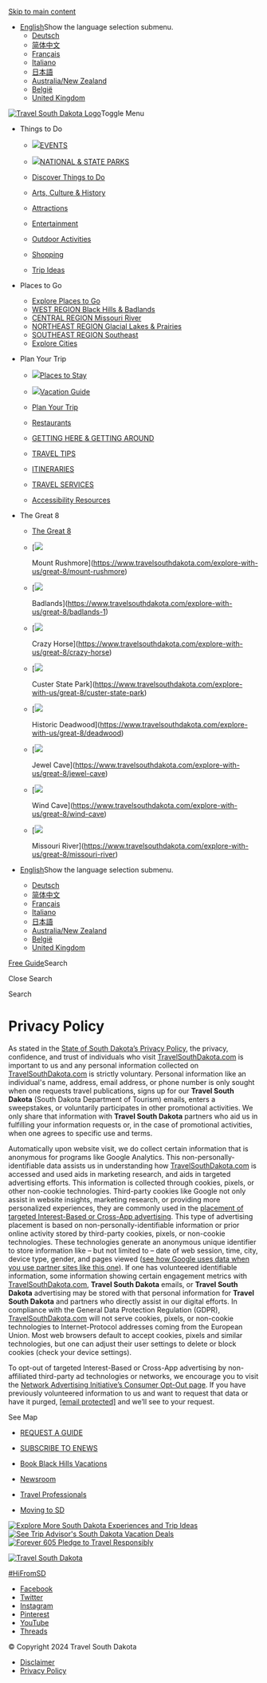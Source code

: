 [Skip to main content](#main)

* [English](https://www.travelsouthdakota.com/)Show the language selection submenu.
    * [Deutsch](https://www.travelsouthdakota.com/german-landing-page)
    * [简体中文](https://www.travelsouthdakota.com/simplified-chinese)
    * [Français](https://www.travelsouthdakota.com/french-landing-page)
    * [Italiano](https://www.travelsouthdakota.com/italian-land-page)
    * [日本語](https://www.travelsouthdakota.com/japanese)
    * [Australia/New Zealand](https://www.travelsouthdakota.com/australia-new-zealand)
    * [België](https://www.travelsouthdakota.com/belgium)
    * [United Kingdom](https://www.travelsouthdakota.com/uk)

[![Travel South Dakota Logo](/themes/custom/mmg8_cog/dist/images/tsd-logo-white-header.png)](https://www.travelsouthdakota.com/ "Travel South Dakota:Home")Toggle Menu

* Things to Do
    
    * [![](/sites/default/files/styles/mega_menu_thumbnail/public/header-uploads/NativeAmericans00074.jpg?itok=TdBk776i)EVENTS](https://www.travelsouthdakota.com/things-to-do/events)
    * [![](/sites/default/files/styles/mega_menu_thumbnail/public/header-uploads/HorsebackRiding00132-medium.jpg?itok=24o_wPWK)NATIONAL & STATE PARKS](https://www.travelsouthdakota.com/things-to-do/national-state-parks)
    
    * [Discover Things to Do](https://www.travelsouthdakota.com/things-do)
    * [Arts, Culture & History](https://www.travelsouthdakota.com/things-to-do/culture-history)
    * [Attractions](https://www.travelsouthdakota.com/things-to-do/attractions)
    * [Entertainment](https://www.travelsouthdakota.com/things-to-do/entertainment)
    * [Outdoor Activities](https://www.travelsouthdakota.com/things-to-do/outdoor-activities)
    * [Shopping](https://www.travelsouthdakota.com/things-to-do/shopping)
    * [Trip Ideas](https://www.travelsouthdakota.com/trip-ideas/road-journal/foodie-road-trip-watertown-sioux-falls)
    
* Places to Go
    
    * [Explore Places to Go](https://www.travelsouthdakota.com/places-go)
    * [WEST REGION Black Hills & Badlands](https://www.travelsouthdakota.com/west-region)
    * [CENTRAL REGION Missouri River](https://www.travelsouthdakota.com/central-region)
    * [NORTHEAST REGION Glacial Lakes & Prairies](https://www.travelsouthdakota.com/northeast-region)
    * [SOUTHEAST REGION Southeast](https://www.travelsouthdakota.com/southeast-region)
    * [Explore Cities](https://www.travelsouthdakota.com/trip-ideas/regions-cities "Cities in South Dakota")
    
* Plan Your Trip
    
    * [![](/sites/default/files/styles/mega_menu_thumbnail/public/header-uploads/AlexJohnson00016%20%281%29_0.jpg?itok=hqUww6te)Places to Stay](https://www.travelsouthdakota.com/plan-your-trip/places-stay)
    * [![](/sites/default/files/styles/mega_menu_thumbnail/public/header-uploads/StavKirke00014.jpg?itok=tQfkVnwL)Vacation Guide](https://www.travelsouthdakota.com/request-free-vacation-guide)
    
    * [Plan Your Trip](https://www.travelsouthdakota.com/plan-your-trip)
    * [Restaurants](https://www.travelsouthdakota.com/plan-your-trip/eat-and-drink)
    * [GETTING HERE & GETTING AROUND](https://www.travelsouthdakota.com/plan-your-trip/getting-here-around)
    * [TRAVEL TIPS](https://www.travelsouthdakota.com/plan-your-trip/travel-tips)
    * [ITINERARIES](https://www.travelsouthdakota.com/plan-your-trip/itineraries)
    * [TRAVEL SERVICES](https://www.travelsouthdakota.com/plan-your-trip/travel-services)
    * [Accessibility Resources](https://www.travelsouthdakota.com/south-dakota-accessibility-resources "Accessibility Resources")
    
* The Great 8
    
    * [The Great 8](https://www.travelsouthdakota.com/explore-with-us/great-8)
    * [![](/sites/default/files/styles/mega_menu_great_8/public/header-uploads/rushmore-iconv2.jpg?itok=PybvhwLg)
        
        Mount Rushmore](https://www.travelsouthdakota.com/explore-with-us/great-8/mount-rushmore)
    * [![](/sites/default/files/styles/mega_menu_great_8/public/header-uploads/badlands-iconv2.jpg?itok=FwOC2FG9)
        
        Badlands](https://www.travelsouthdakota.com/explore-with-us/great-8/badlands-1)
    * [![](/sites/default/files/styles/mega_menu_great_8/public/header-uploads/crazy_horse-iconv2.jpg?itok=pBos0SAs)
        
        Crazy Horse](https://www.travelsouthdakota.com/explore-with-us/great-8/crazy-horse)
    * [![](/sites/default/files/styles/mega_menu_great_8/public/header-uploads/custer-iconv2.jpg?itok=6SxsuFOh)
        
        Custer State Park](https://www.travelsouthdakota.com/explore-with-us/great-8/custer-state-park)
    * [![](/sites/default/files/styles/mega_menu_great_8/public/header-uploads/deadwood-iconv2.jpg?itok=K1TekD3q)
        
        Historic Deadwood](https://www.travelsouthdakota.com/explore-with-us/great-8/deadwood)
    * [![](/sites/default/files/styles/mega_menu_great_8/public/header-uploads/jewel_cave-iconv2.jpg?itok=F-qDUOWT)
        
        Jewel Cave](https://www.travelsouthdakota.com/explore-with-us/great-8/jewel-cave)
    * [![](/sites/default/files/styles/mega_menu_great_8/public/header-uploads/wind_cave-iconv2.jpg?itok=k6zDpteN)
        
        Wind Cave](https://www.travelsouthdakota.com/explore-with-us/great-8/wind-cave)
    * [![](/sites/default/files/styles/mega_menu_great_8/public/header-uploads/missouri_river-iconv2.jpg?itok=6PiMc0Az)
        
        Missouri River](https://www.travelsouthdakota.com/explore-with-us/great-8/missouri-river)
    

* [English](https://www.travelsouthdakota.com/)Show the language selection submenu.
    * [Deutsch](https://www.travelsouthdakota.com/german-landing-page)
    * [简体中文](https://www.travelsouthdakota.com/simplified-chinese)
    * [Français](https://www.travelsouthdakota.com/french-landing-page)
    * [Italiano](https://www.travelsouthdakota.com/italian-land-page)
    * [日本語](https://www.travelsouthdakota.com/japanese)
    * [Australia/New Zealand](https://www.travelsouthdakota.com/australia-new-zealand)
    * [België](https://www.travelsouthdakota.com/belgium)
    * [United Kingdom](https://www.travelsouthdakota.com/uk)

[Free Guide](https://www.travelsouthdakota.com/request-free-vacation-guide)Search

Close Search

Search

Privacy Policy
==============

As stated in the [State of South Dakota’s Privacy Policy](https://www.sd.gov/cs?id=kb_article_view&sysparm_article=KB0010220&sys_kb_id=36d91b371b49c51062c8a8eae54bcb9f&spa=1), the privacy, confidence, and trust of individuals who visit [TravelSouthDakota.com](http://travelsouthdakota.com/) is important to us and any personal information collected on [TravelSouthDakota.com](http://travelsouthdakota.com/) is strictly voluntary. Personal information like an individual's name, address, email address, or phone number is only sought when one requests travel publications, signs up for our **Travel South Dakota** (South Dakota Department of Tourism) emails, enters a sweepstakes, or voluntarily participates in other promotional activities. We only share that information with **Travel South Dakota** partners who aid us in fulfilling your information requests or, in the case of promotional activities, when one agrees to specific use and terms. 

Automatically upon website visit, we do collect certain information that is anonymous for programs like Google Analytics. This non-personally-identifiable data assists us in understanding how [TravelSouthDakota.com](http://travelsouthdakota.com/) is accessed and used aids in marketing research, and aids in targeted advertising efforts. This information is collected through cookies, pixels, or other non-cookie technologies. Third-party cookies like Google not only assist in website insights, marketing research, or providing more personalized experiences, they are commonly used in the [placement of targeted Interest-Based or Cross-App advertising](http://www.networkadvertising.org/understanding-online-advertising/). This type of advertising placement is based on non-personally-identifiable information or prior online activity stored by third-party cookies, pixels, or non-cookie technologies. These technologies generate an anonymous unique identifier to store information like – but not limited to – date of web session, time, city, device type, gender, and pages viewed ([see how Google uses data when you use partner sites like this one](https://policies.google.com/technologies/partner-sites)). If one has volunteered identifiable information, some information showing certain engagement metrics with [TravelSouthDakota.com](http://travelsouthdakota.com/), **Travel South Dakota** emails, or **Travel South Dakota** advertising may be stored with that personal information for **Travel South Dakota** and partners who directly assist in our digital efforts. In compliance with the General Data Protection Regulation (GDPR), [TravelSouthDakota.com](http://travelsouthdakota.com/) will not serve cookies, pixels, or non-cookie technologies to Internet-Protocol addresses coming from the European Union. Most web browsers default to accept cookies, pixels and similar technologies, but one can adjust their user settings to delete or block cookies (check your device settings).

To opt-out of targeted Interest-Based or Cross-App advertising by non-affiliated third-party ad technologies or networks, we encourage you to visit the [Network Advertising Initiative’s Consumer Opt-Out page](http://optout.networkadvertising.org/?c=1#!/). If you have previously volunteered information to us and want to request that data or have it purged, [\[email protected\]](https://www.travelsouthdakota.com/cdn-cgi/l/email-protection) and we’ll see to your request.

See Map

* [REQUEST A GUIDE](https://www.travelsouthdakota.com/request-free-vacation-guide)
* [SUBSCRIBE TO ENEWS](https://www.travelsouthdakota.com/travelsmart-email-signup)

* [Book Black Hills Vacations](https://travelsouthdakota.blackhillsvacations.com/Ecomm/Shop/Lodging/650558)
* [Newsroom](https://sdvisit.com/newsroom)
* [Travel Professionals](https://www.travelsouthdakota.com/travel-professionals)
* [Moving to SD](https://www.travelsouthdakota.com/now-hiring)

[![Explore More South Dakota Experiences and Trip Ideas](/themes/custom/mmg8_cog/dist/images/busa.svg)](https://www.visittheusa.com/)[![See Trip Advisor's South Dakota Vacation Deals](/themes/custom/mmg8_cog/dist/images/TA.png)](https://www.tripadvisor.com/Tourism-g28962-South_Dakota-Vacations.html)[![Forever 605 Pledge to Travel Responsibly](/themes/custom/mmg8_cog/dist/images/tsd-forever605-sticker-footer-65h.png)](https://www.travelsouthdakota.com/forever-605)

[![Travel South Dakota](/themes/custom/mmg8_cog/dist/images/tsd-logo-blue-footer.png)](https://www.travelsouthdakota.com/south-dakota-department-of-tourism/contact-us)

[#HiFromSD](https://www.travelsouthdakota.com/hifromsd)

* [Facebook](https://www.facebook.com/travelsouthdakota "Find Us on Facebook")
* [Twitter](https://twitter.com/southdakota "Find Us on Twitter")
* [Instagram](https://www.instagram.com/travelsouthdakota "Find Us on Instagram")
* [Pinterest](https://www.pinterest.com/travelsouthdakota/ "Find Us on Pinterest")
* [YouTube](https://www.youtube.com/@travelsouthdakota "Find Us on YouTube")
* [Threads](https://www.threads.net/@travelsouthdakota)

© Copyright 2024 Travel South Dakota

* [Disclaimer](http://sd.gov/disclaim.aspx)
* [Privacy Policy](https://www.travelsouthdakota.com/privacy-policy)